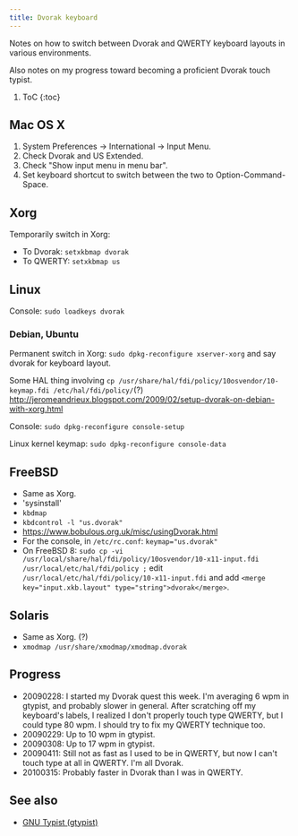 ```yaml
---
title: Dvorak keyboard
---
```

Notes on how to switch between Dvorak and QWERTY keyboard layouts in various environments.

Also notes on my progress toward becoming a proficient Dvorak touch typist.

1. ToC
{:toc}

## Mac OS X

1. System Preferences -> International -> Input Menu.
1. Check Dvorak and US Extended.
1. Check "Show input menu in menu bar".
1. Set keyboard shortcut to switch between the two to Option-Command-Space.

## Xorg

Temporarily switch in Xorg:

* To Dvorak: `setxkbmap dvorak`
* To QWERTY: `setxkbmap us`

## Linux

Console: `sudo loadkeys dvorak`

### Debian, Ubuntu

Permanent switch in Xorg: `sudo dpkg-reconfigure xserver-xorg` and say dvorak for keyboard layout.

Some HAL thing involving `cp /usr/share/hal/fdi/policy/10osvendor/10-keymap.fdi
/etc/hal/fdi/policy/`(?)
<http://jeromeandrieux.blogspot.com/2009/02/setup-dvorak-on-debian-with-xorg.html>

Console: `sudo dpkg-reconfigure console-setup`

Linux kernel keymap: `sudo dpkg-reconfigure console-data`

## FreeBSD

* Same as Xorg.
* 'sysinstall'
* `kbdmap`
* `kbdcontrol -l "us.dvorak"`
* <https://www.bobulous.org.uk/misc/usingDvorak.html>
* For the console, in `/etc/rc.conf`: `keymap="us.dvorak"`
* On FreeBSD 8: `sudo cp -vi /usr/local/share/hal/fdi/policy/10osvendor/10-x11-input.fdi /usr/local/etc/hal/fdi/policy ;` edit `/usr/local/etc/hal/fdi/policy/10-x11-input.fdi` and add `<merge key="input.xkb.layout" type="string">dvorak</merge>`.

## Solaris

* Same as Xorg. (?)
* `xmodmap /usr/share/xmodmap/xmodmap.dvorak`

## Progress

* 20090228: I started my Dvorak quest this week. I'm averaging 6 wpm in gtypist, and probably slower in general. After scratching off my keyboard's labels, I realized I don't properly touch type QWERTY, but I could type 80 wpm. I should try to fix my QWERTY technique too.
* 20090229: Up to 10 wpm in gtypist.
* 20090308: Up to 17 wpm in gtypist.
* 20090411: Still not as fast as I used to be in QWERTY, but now I can't touch type at all in QWERTY. I'm all Dvorak.
* 20100315: Probably faster in Dvorak than I was in QWERTY.

## See also

* [GNU Typist (gtypist)](https://www.gnu.org/software/gtypist/)

